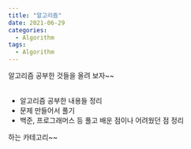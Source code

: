 ```yaml
---
title: "알고리즘"
date: 2021-06-29
categories:
  - Algorithm
tags:
  - Algorithm
---
```


알고리즘 공부한 것들을 올려 보자~~
<br></br>
- 알고리즘 공부한 내용들 정리
- 문제 만들어서 풀기
- 백준, 프로그래머스 등 풀고 배운 점이나 어려웠던 점 정리

하는 카테고리~~